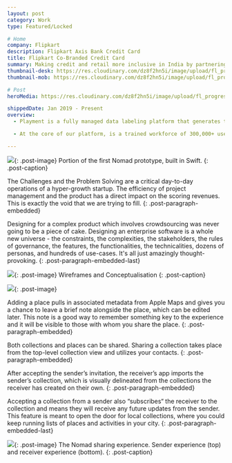 ```yaml
---
layout: post
category: Work
type: Featured/Locked

# Home
company: Flipkart
description: Flipkart Axis Bank Credit Card
title: Flipkart Co-Branded Credit Card
summary: Making credit and retail more inclusive in India by partnering with Axis Bank and Mastercard to launch a co-branded credit card.
thumbnail-desk: https://res.cloudinary.com/dz8f2hn5i/image/upload/fl_progressive/v1582746684/CBC/Thumbnail_-_2_k7culg.png
thumbnail-mob: https://res.cloudinary.com/dz8f2hn5i/image/upload/fl_progressive/v1582983884/CBC/Thumbnail_-_1-2_fkloid.png

# Post
heroMedia: https://res.cloudinary.com/dz8f2hn5i/image/upload/fl_progressive/v1582746684/CBC/Thumbnail_-_2_k7culg.png

shippedDate: Jan 2019 - Present
overview:
  - Playment is a fully managed data labeling platform that generates training data for computer vision models at scale using crowdsourcing. The motto is to empower companies in the Autonomous Vehicle, Drones, Mapping, and similar spaces with high precision annotation services. We are a young company backed by Y-Combinator and SAIF Partners; we have helped the likes of Nio, Didi Chuxing, University of Washington, Nuro, Drive.ai, and many more to fuel their vision of Autonomous Vehicles.

  - At the core of our platform, is a trained workforce of 300,000+ users (Players/Annotators) managed by their human intelligence experts who build annotation tasks on the training data and deliver results with assured quality.

---
```


<img src="https://res.cloudinary.com/dz8f2hn5i/image/upload/fl_progressive/v1582746694/CBC/cards_j4abtq.jpg">{: .post-image}
Portion of the first Nomad prototype, built in Swift.
{: .post-caption}

The Challenges and the Problem Solving are a critical day-to-day operations of a hyper-growth startup. The efficiency of project management and the product has a direct impact on the scoring revenues. This is exactly the void that we are trying to fill.
{: .post-paragraph-embedded}

Designing for a complex product which involves crowdsourcing was never going to be a piece of cake. Designing an enterprise software is a whole new universe - the constraints, the complexities, the stakeholders, the rules of governance, the features, the functionalities, the technicalities, dozens of personas, and hundreds of use-cases. It's all just amazingly thought-provoking.
{: .post-paragraph-embedded-last}

<img src="https://res.cloudinary.com/dz8f2hn5i/image/upload/fl_progressive/v1582746695/CBC/3_aqtpln.png">{: .post-image}
Wireframes and Conceptualisation
{: .post-caption}

<img src="https://res.cloudinary.com/dz8f2hn5i/image/upload/fl_progressive/v1582746695/CBC/collage-cbc_pfzbjs.png">{: .post-image}

Adding a place pulls in associated metadata from Apple Maps and gives you a chance to leave a brief note alongside the place, which can be edited later. This note is a good way to remember something key to the experience and it will be visible to those with whom you share the place.
{: .post-paragraph-embedded}

Both collections and places can be shared. Sharing a collection takes place from the top-level collection view and utilizes your contacts.
{: .post-paragraph-embedded}

After accepting the sender’s invitation, the receiver’s app imports the sender’s collection, which is visually delineated from the collections the receiver has created on their own.
{: .post-paragraph-embedded}

Accepting a collection from a sender also “subscribes“ the receiver to the collection and means they will receive any future updates from the sender. This feature is meant to open the door for local collections, where you could keep running lists of places and activities in your city.
{: .post-paragraph-embedded-last}

<img src="https://res.cloudinary.com/dz8f2hn5i/image/upload/fl_progressive/v1582746695/CBC/IMG_0429_beuq7z.jpg">{: .post-image}
The Nomad sharing experience. Sender experience (top) and receiver experience (bottom).
{: .post-caption}

